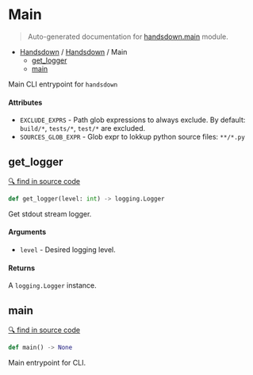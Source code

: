 # Main

> Auto-generated documentation for [handsdown.main](../handsdown/main.py) module.

- [Handsdown](./README.md#handsdown) / [Handsdown](./handsdown_index.md#handsdown) / Main
  - [get_logger](#get_logger)
  - [main](#main)

Main CLI entrypoint for `handsdown`

#### Attributes

- `EXCLUDE_EXPRS` - Path glob expressions to always exclude.
  By default: `build/*`, `tests/*`, `test/*` are excluded.
- `SOURCES_GLOB_EXPR` - Glob expr to lokkup python source files: `**/*.py`

## get_logger

[🔍 find in source code](../handsdown/main.py#L23)

```python
def get_logger(level: int) -> logging.Logger
```

Get stdout stream logger.

#### Arguments

- `level` - Desired logging level.

#### Returns

A `logging.Logger` instance.

## main

[🔍 find in source code](../handsdown/main.py#L47)

```python
def main() -> None
```

Main entrypoint for CLI.
